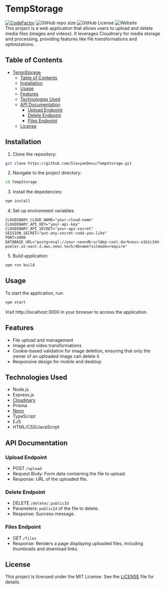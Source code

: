 # TempStorage

[![CodeFactor](https://www.codefactor.io/repository/github/slavyandesu/tempstorage/badge)](https://www.codefactor.io/repository/github/slavyandesu/tempstorage)
![GitHub repo size](https://img.shields.io/github/repo-size/SlavyanDesu/TempStorage)
![GitHub License](https://img.shields.io/github/license/SlavyanDesu/TempStorage)
![Website](https://img.shields.io/website?url=https%3A%2F%2Ftempstorage.vercel.app)
<br>
This project is a web application that allows users to upload and delete media files (images and videos). It leverages Cloudinary for media storage and processing, providing features like file transformations and optimizations.

## Table of Contents

- [TempStorage](#tempstorage)
  - [Table of Contents](#table-of-contents)
  - [Installation](#installation)
  - [Usage](#usage)
  - [Features](#features)
  - [Technologies Used](#technologies-used)
  - [API Documentation](#api-documentation)
    - [Upload Endpoint](#upload-endpoint)
    - [Delete Endpoint](#delete-endpoint)
    - [Files Endpoint](#files-endpoint)
  - [License](#license)

## Installation

1. Clone the repository:

```bash
git clone https://github.com/SlavyanDesu/TempStorage.git
```

2. Navigate to the project directory:

```bash
cd TempStorage
```

3. Install the depedencies:

```bash
npm install
```

4. Set up environment variables:

```
CLOUDINARY_CLOUD_NAME="your-cloud-name"
CLOUDINARY_API_KEY="your-api-key"
CLOUDINARY_API_SECRET="your-api-secret"
SESSION_SECRET="put-any-secret-code-you-like"
PORT=3000
DATABASE_URL="postgresql://your-neondb:url@ep-cool-darkness-a1b2c3d4-pooler.us-east-2.aws.neon.tech/dbname?sslmode=require"
```

5. Build application:

```bash
npm run build
```

## Usage

To start the application, run:

```bash
npm start
```

Visit http://localhost:3000 in your browser to access the application.

## Features

- File upload and management
- Image and video transformations
- Cookie-based validation for image deletion, ensuring that only the owner of an uploaded image can delete it
- Responsive design for mobile and desktop

## Technologies Used

- Node.js
- Express.js
- [Cloudinary](https://cloudinary.com)
- Prisma
- [Neon](https://neon.tech)
- TypeScript
- EJS
- HTML/CSS/JavaScript

## API Documentation

### Upload Endpoint

- POST `/upload`
- Request Body: Form data containing the file to upload.
- Response: URL of the uploaded file.

### Delete Endpoint

- DELETE `/delete/:publicId`
- Parameters: `publicId` of the file to delete.
- Response: Success message.

### Files Endpoint

- GET `/files`
- Response: Renders a page displaying uploaded files, including thumbnails and download links.

## License

This project is licensed under the MIT License. See the [LICENSE](./LICENSE) file for details.
